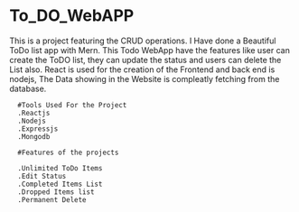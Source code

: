 # To_DO_WebAPP


This is a project featuring the CRUD operations. I Have done a Beautiful ToDo list app with Mern. This Todo WebApp have the features like user can create the ToDO list, they can update the status and users can delete the List also.
          React is used for the creation of the Frontend and back end is nodejs, The Data showing in the Website is compleatly fetching from the database.
	  
	  
	  #Tools Used For the Project
	  .Reactjs
	  .Nodejs
	  .Expressjs
	  .Mongodb
	  
	  #Features of the projects
	  
	  .Unlimited ToDo Items
	  .Edit Status
	  .Completed Items List
	  .Dropped Items list
	  .Permanent Delete
